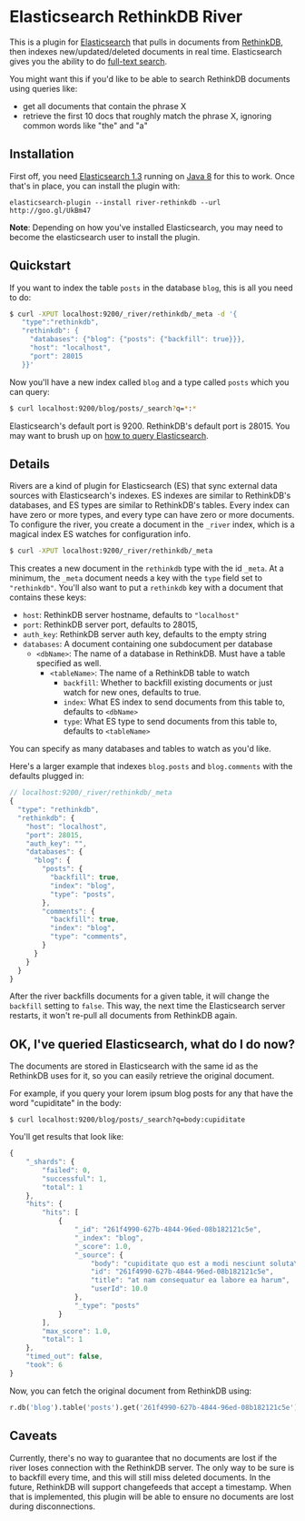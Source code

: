 # Elasticsearch RethinkDB River

This is a plugin for [Elasticsearch][] that pulls in documents from [RethinkDB][], then indexes new/updated/deleted documents in real time.
Elasticsearch gives you the ability to do [full-text search][].

You might want this if you'd like to be able to search RethinkDB documents using queries like:
  - get all documents that contain the phrase X
  - retrieve the first 10 docs that roughly match the phrase X, ignoring common words like "the" and "a"

[Elasticsearch]: http://www.elasticsearch.org
[RethinkDB]: http://rethinkdb.com
[full-text search]: http://en.wikipedia.org/wiki/Full_text_search

## Installation

First off, you need [Elasticsearch 1.3][] running on [Java 8][] for this to work.
Once that's in place, you can install the plugin with:

[Elasticsearch 1.3]: http://www.elasticsearch.org/overview/elkdownloads/
[Java 8]: http://www.oracle.com/technetwork/java/javase/downloads/index.html

```
elasticsearch-plugin --install river-rethinkdb --url http://goo.gl/UkBm47
```


__Note__: Depending on how you've installed Elasticsearch, you may need to become the elasticsearch user to install the plugin.

## Quickstart

If you want to index the table `posts` in the database `blog`, this is all you need to do:

```bash
$ curl -XPUT localhost:9200/_river/rethinkdb/_meta -d '{
   "type":"rethinkdb",
   "rethinkdb": {
     "databases": {"blog": {"posts": {"backfill": true}}},
     "host": "localhost",
     "port": 28015
   }}'
```

Now you'll have a new index called `blog` and a type called `posts` which you can query:

```bash
$ curl localhost:9200/blog/posts/_search?q=*:*
```

Elasticsearch's default port is 9200.
RethinkDB's default port is 28015.
You may want to brush up on [how to query Elasticsearch][].

[how to query Elasticsearch]: http://www.elasticsearch.org/guide/en/elasticsearch/reference/current/search-search.html

## Details

Rivers are a kind of plugin for Elasticsearch (ES) that sync external data sources with Elasticsearch's indexes.
ES indexes are similar to RethinkDB's databases, and ES types are similar to RethinkDB's tables.
Every index can have zero or more types, and every type can have zero or more documents.
To configure the river, you create a document in the `_river` index, which is a magical index ES watches for configuration info.

```bash
$ curl -XPUT localhost:9200/_river/rethinkdb/_meta
```

This creates a new document in the `rethinkdb` type with the id `_meta`.
At a minimum, the `_meta` document needs a key with the `type` field set to `"rethinkdb"`.
You'll also want to put a `rethinkdb` key with a document that contains these keys:

- `host`: RethinkDB server hostname, defaults to `"localhost"`
- `port`: RethinkDB server port, defaults to 28015,
- `auth_key`: RethinkDB server auth key, defaults to the empty string
- `databases`: A document containing one subdocument per database
  - `<dbName>`: The name of a database in RethinkDB. Must have a table specified as well.
    - `<tableName>`: The name of a RethinkDB table to watch
      - `backfill`: Whether to backfill existing documents or just watch for new ones, defaults to true.
      - `index`: What ES index to send documents from this table to, defaults to `<dbName>`
      - `type`: What ES type to send documents from this table to, defaults to `<tableName>`

You can specify as many databases and tables to watch as you'd like.

Here's a larger example that indexes `blog.posts` and `blog.comments` with the defaults plugged in:

```javascript
// localhost:9200/_river/rethinkdb/_meta
{
  "type": "rethinkdb",
  "rethinkdb": {
    "host": "localhost",
    "port": 28015,
    "auth_key": "",
    "databases": {
      "blog": {
        "posts": {
          "backfill": true,
          "index": "blog",
          "type": "posts",
        },
        "comments": {
          "backfill": true,
          "index": "blog",
          "type": "comments",
        }
      }
    }
  }
}
```

After the river backfills documents for a given table, it will change the `backfill` setting to `false`.
This way, the next time the Elasticsearch server restarts, it won't re-pull all documents from RethinkDB again.

## OK, I've queried Elasticsearch, what do I do now?

The documents are stored in Elasticsearch with the same id as the RethinkDB uses for it, so you can easily retrieve the original document.

For example, if you query your lorem ipsum blog posts for any that have the word "cupiditate" in the body:

```
$ curl localhost:9200/blog/posts/_search?q=body:cupiditate
```

You'll get results that look like:

```javascript
{
    "_shards": {
        "failed": 0,
        "successful": 1,
        "total": 1
    },
    "hits": {
        "hits": [
            {
                "_id": "261f4990-627b-4844-96ed-08b182121c5e",
                "_index": "blog",
                "_score": 1.0,
                "_source": {
                    "body": "cupiditate quo est a modi nesciunt soluta\nipsa voluptas",
                    "id": "261f4990-627b-4844-96ed-08b182121c5e",
                    "title": "at nam consequatur ea labore ea harum",
                    "userId": 10.0
                },
                "_type": "posts"
            }
        ],
        "max_score": 1.0,
        "total": 1
    },
    "timed_out": false,
    "took": 6
}
```

Now, you can fetch the original document from RethinkDB using:

```python
r.db('blog').table('posts').get('261f4990-627b-4844-96ed-08b182121c5e').run(conn)
```



## Caveats

Currently, there's no way to guarantee that no documents are lost if the river loses connection with the RethinkDB server.
The only way to be sure is to backfill every time, and this will still miss deleted documents.
In the future, RethinkDB will support changefeeds that accept a timestamp.
When that is implemented, this plugin will be able to ensure no documents are lost during disconnections.
